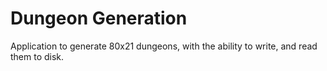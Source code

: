 # Dungeon Generation

Application to generate 80x21 dungeons, with the ability to write, and read them to disk.
